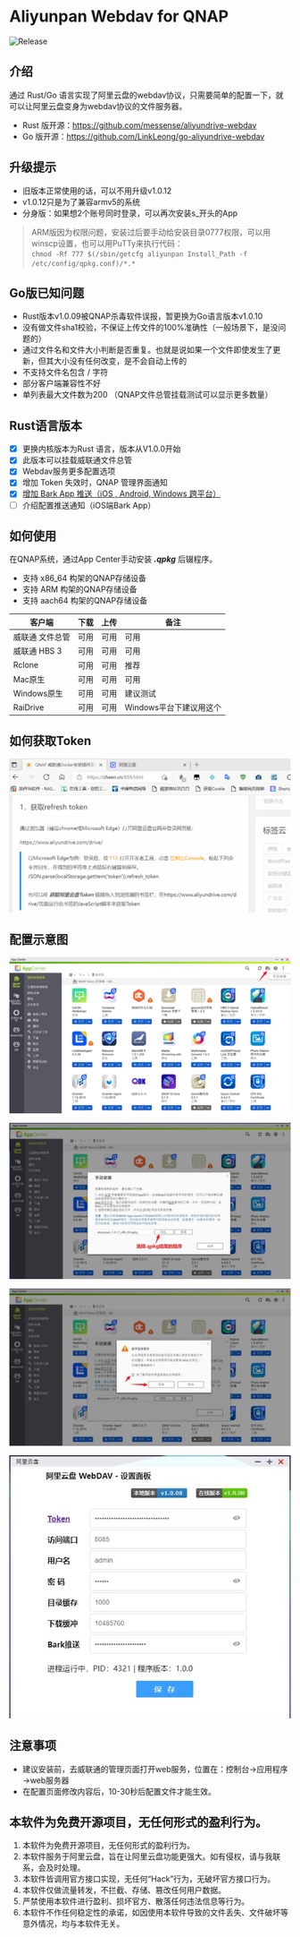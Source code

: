 # Aliyunpan Webdav for QNAP
![Release](https://img.shields.io/github/v/release/iranee/qnap-aliyunpan-webdav?color=2&label=Releases)

## 介绍
通过 Rust/Go 语言实现了阿里云盘的webdav协议，只需要简单的配置一下，就可以让阿里云盘变身为webdav协议的文件服务器。

* Rust 版开源：https://github.com/messense/aliyundrive-webdav
* Go 版开源：https://github.com/LinkLeong/go-aliyundrive-webdav

## 升级提示
- 旧版本正常使用的话，可以不用升级v1.0.12
- v1.0.12只是为了兼容armv5的系统
- 分身版：如果想2个账号同时登录，可以再次安装s_开头的App
> ARM版因为权限问题，安装过后要手动给安装目录0777权限，可以用winscp设置，也可以用PuTTy来执行代码：<br>
>```chmod -Rf 777 $(/sbin/getcfg aliyunpan Install_Path -f /etc/config/qpkg.conf)/*.*```

## Go版已知问题
* Rust版本v1.0.09被QNAP杀毒软件误报，暂更换为Go语言版本v1.0.10
* 没有做文件sha1校验，不保证上传文件的100%准确性（一般场景下，是没问题的）
* 通过文件名和文件大小判断是否重复。也就是说如果一个文件即使发生了更新，但其大小没有任何改变，是不会自动上传的
* 不支持文件名包含 / 字符
* 部分客户端兼容性不好
* 单列表最大文件数为200 （QNAP文件总管挂载测试可以显示更多数量）

## Rust语言版本
- [x] 更换内核版本为Rust 语言，版本从V1.0.0开始
- [x] 此版本可以挂载威联通文件总管 
- [x] Webdav服务更多配置选项
- [x] 增加 Token 失效时，QNAP 管理界面通知
- [x] [增加 Bark App 推送（iOS , Android, Windows 跨平台）](https://github.com/Finb/Bark)
- [ ] 介绍配置推送通知（iOS端Bark App）

## 如何使用
在QNAP系统，通过App Center手动安装 ***.qpkg*** 后辍程序。

* 支持 x86_64 构架的QNAP存储设备
* 支持 ARM 构架的QNAP存储设备
* 支持 aach64 构架的QNAP存储设备

| 客户端        | 下载   |  上传  |  备注  |
| --------   | --------  | --------  |--------  |
|威联通 文件总管	|  可用	 | 可用	| 可用  |
|威联通 HBS 3	|  可用	 | 可用	| 可用  |
| Rclone	| 可用	|  可用 | 推荐|
| Mac原生	| 可用	|  可用 | 可用 |
| Windows原生	| 可用	| 可用	| 建议测试 |
| RaiDrive	| 可用	| 可用	| Windows平台下建议用这个  |

## 如何获取Token
 ![配置图示1](https://github.com/iranee/qnap-aliyunpan-webdav/raw/main/readme/gettoken.gif)

## 配置示意图 
 ![配置图示1](https://github.com/iranee/qnap-aliyunpan-webdav/raw/main/readme/AppCenter.jpg)
 
 ![配置图示2](https://github.com/iranee/qnap-aliyunpan-webdav/raw/main/readme/get.jpg)
  
 ![配置图示3](https://github.com/iranee/qnap-aliyunpan-webdav/raw/main/readme/yes.jpg)
 
  ![配置图示4](https://github.com/iranee/qnap-aliyunpan-webdav/raw/main/readme/New%20UI.jpg)
  
## 注意事项
- 建议安装前，去威联通的管理页面打开web服务，位置在：控制台→应用程序→web服务器
- 在配置页面修改内容后，10-30秒后配置文件才能生效。

## 本软件为免费开源项目，无任何形式的盈利行为。
 1. 本软件为免费开源项目，无任何形式的盈利行为。
 2. 本软件服务于阿里云盘，旨在让阿里云盘功能更强大。如有侵权，请与我联系，会及时处理。
 3. 本软件皆调用官方接口实现，无任何“Hack”行为，无破坏官方接口行为。
 4. 本软件仅做流量转发，不拦截、存储、篡改任何用户数据。
 5. 严禁使用本软件进行盈利、损坏官方、散落任何违法信息等行为。
 6. 本软件不作任何稳定性的承诺，如因使用本软件导致的文件丢失、文件破坏等意外情况，均与本软件无关。
